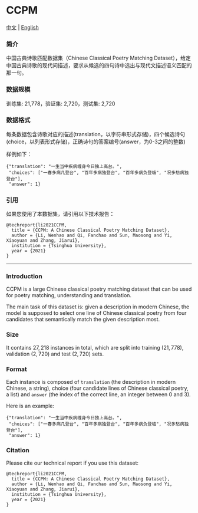# CCPM
[中文](#简介) | [English](#Introduction)

### 简介
中国古典诗歌匹配数据集（Chinese Classical Poetry Matching Dataset），给定中国古典诗歌的现代问描述，要求从候选的四句诗中选出与现代文描述语义匹配的那一句。

### 数据规模
训练集: 21,778，验证集: 2,720，测试集: 2,720
### 数据格式
每条数据包含诗歌对应的描述(translation，以字符串形式存储)，四个候选诗句(choice，以列表形式存储)，正确诗句的答案编号(answer，为0-3之间的整数)

样例如下：

```
{"translation": "一生当中疾病缠身今日独上高台。",
 "choices": ["一春多病几登台", "百年多病独登台", "百年多病负登临", "况多愁病独登台"],
 "answer": 1}
```
### 引用
如果您使用了本数据集，请引用以下技术报告：
```
@techreport{li2021CCPM,
  title = {CCPM: A Chinese Classical Poetry Matching Dataset},
  author = {Li, Wenhao and Qi, Fanchao and Sun, Maosong and Yi, Xiaoyuan and Zhang, Jiarui},
  institution = {Tsinghua University},
  year = {2021}
}
```



------

### Introduction

CCPM is a large Chinese classical poetry matching dataset that can be used for poetry matching, understanding and translation. 

The main task of this dataset is: given a description in modern Chinese, the model is supposed to select one line of Chinese classical poetry from four candidates that semantically match the given description most.

### Size
It contains $27,218$ instances in total, which are split into training ($21,778$), validation ($2,720$) and test ($2,720$) sets.

### Format

Each instance is composed of `translation` (the description in modern Chinese, a string), choice (four candidate lines of Chinese classical poetry, a list)  and `answer` (the index of the correct line, an integer between 0 and 3).

Here is an example:
```
{"translation": "一生当中疾病缠身今日独上高台。",
 "choices": ["一春多病几登台", "百年多病独登台", "百年多病负登临", "况多愁病独登台"],
 "answer": 1}
```


### Citation

Please cite our technical report if you use this dataset:

```
@techreport{li2021CCPM,
  title = {CCPM: A Chinese Classical Poetry Matching Dataset},
  author = {Li, Wenhao and Qi, Fanchao and Sun, Maosong and Yi, Xiaoyuan and Zhang, Jiarui},
  institution = {Tsinghua University},
  year = {2021}
}
```